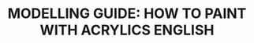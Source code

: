 ---
layout: product
title: "MODELLING GUIDE: HOW TO PAINT WITH ACRYLICS ENGLISH"
price: "2300" 
desc: "Knjiga"
img_path: "/assets/img/A.MIG-6040.jpg"
brand: "AMMO"
available: false
special_offer: false
new: false
soon: false
cat: "090000"
subcat: "090100"
subsubcat: "090101"
sifra: "A.MIG-6040"
popular: false
---